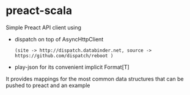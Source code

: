 # preact-scala

Simple Preact API client using 
- dispatch on top of AsyncHttpClient 

      (site -> http://dispatch.databinder.net, source -> https://github.com/dispatch/reboot )

- play-json for its convenient implicit Format[T]

It provides mappings for the most common data structures that can be pushed to preact and an example

